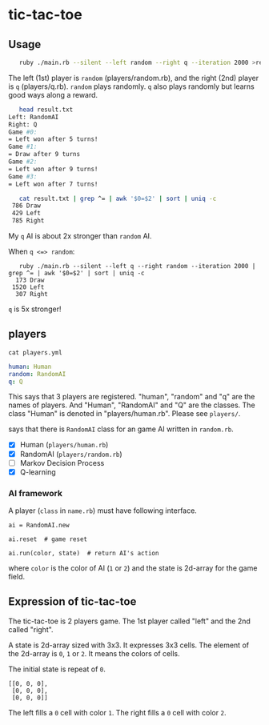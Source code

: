 # tic-tac-toe

## Usage

```bash
   ruby ./main.rb --silent --left random --right q --iteration 2000 >result.txt
```

The left (1st) player is `random` (players/random.rb),
and the right (2nd) player is `q` (players/q.rb).
`random` plays randomly.
`q` also plays randomly but learns good ways along a reward.

```bash
   head result.txt
Left: RandomAI
Right: Q
Game #0:
= Left won after 5 turns!
Game #1:
= Draw after 9 turns
Game #2:
= Left won after 9 turns!
Game #3:
= Left won after 7 turns!

   cat result.txt | grep ^= | awk '$0=$2' | sort | uniq -c
 786 Draw
 429 Left
 785 Right
```

My `q` AI is about 2x stronger than `random` AI.

When `q <=> random`:

```
   ruby ./main.rb --silent --left q --right random --iteration 2000 | grep ^= | awk '$0=$2' | sort | uniq -c
  173 Draw
 1520 Left
  307 Right
```

`q` is 5x stronger!

## players

`cat players.yml`

```yaml
human: Human
random: RandomAI
q: Q
```

This says that 3 players are registered.
"human", "random" and "q" are the names of players.
And "Human", "RandomAI" and "Q" are the classes.
The class "Human" is denoted in "players/human.rb".
Please see `players/`.

says that there is  `RandomAI` class for an game AI written in `random.rb`.

- [x] Human (`players/human.rb`)
- [x] RandomAI (`players/random.rb`)
- [ ] Markov Decision Process
- [x] Q-learning

### AI framework

A player (`class` in `name.rb`) must have following interface.

```
ai = RandomAI.new

ai.reset  # game reset

ai.run(color, state)  # return AI's action
```

where
`color` is the color of AI (`1` or `2`)
and the state is 2d-array for the game field.

## Expression of tic-tac-toe

The tic-tac-toe is 2 players game.
The 1st player called "left"
and the 2nd called "right".

A state is 2d-array sized with 3x3.
It expresses 3x3 cells.
The element of the 2d-array is `0`, `1` or `2`.
It means the colors of cells.

The initial state is repeat of `0`.

```
[[0, 0, 0],
 [0, 0, 0],
 [0, 0, 0]]
```

The left fills a `0` cell with color `1`.
The right fills a `0` cell with color `2`.

